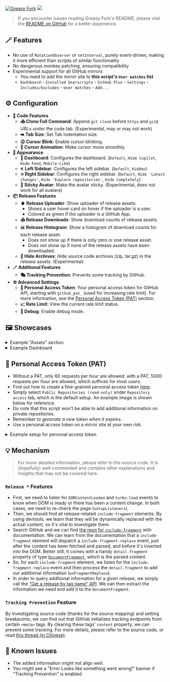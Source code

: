 [![Greasy Fork](https://img.shields.io/greasyfork/dt/510742)](https://greasyfork.org/scripts/510742) [![](https://img.shields.io/badge/Crazy%20Thur.-V%20me%2050-red?logo=kfc)](https://greasyfork.org/rails/active_storage/blobs/redirect/eyJfcmFpbHMiOnsibWVzc2FnZSI6IkJBaHBBaWZvIiwiZXhwIjpudWxsLCJwdXIiOiJibG9iX2lkIn19--10e04ed7ed56ae18d22cec6d675b34fd579cecab/wechat.jpeg?locale=zh-CN)

> If you encounter issues reading Greasy Fork's README, please visit the [README on GitHub](https://github.com/PRO-2684/gadgets/blob/main/github_plus/README.md) for a better experience.

## 🪄 Features

- No use of `MutationObserver` or `setInterval`, purely event-driven, making it more efficient than scripts of similar functionality
- No dangerous monkey patching, ensuring compatibility
- Experimental support for all GitHub mirrors
    - You need to add the mirror site to **this script's `User matches` list**
    - `Dashboard` - `Installed Userscripts` - `GitHub Plus` - `Settings` - `Includes/Excludes` - `User matches` - `Add...`

## ⚙️ Configuration

- **🔢 Code Features**
    - **📥 Clone Full Command**: Append `git clone` before `https` and `git@` URLs under the code tab. (Experimental, may or may not work)
    - **➡️ Tab Size**: Set Tab indentation size.
    - **😉 Cursor Blink**: Enable cursor blinking.
    - **🌊 Cursor Animation**: Make cursor move smoothly.
- **🎨 Appearance**
    - **📰 Dashboard**: Configures the dashboard. (`Default`, `Hide Copilot`, `Hide Feed`, `Mobile-Like`)
    - **↖️ Left Sidebar**: Configures the left sidebar. (`Default`, `Hidden`)
    - **↗️ Right Sidebar**: Configures the right sidebar. (`Default`, `Hide 'Latest changes'`, `Hide 'Explore repositories'`, `Hide Completely`)
    - **📌 Sticky Avatar**: Make the avatar sticky. (Experimental, does not work for all avatars)
- **📦 Release Features**
    - **⬆️ Release Uploader**: Show uploader of release assets.
        - Shows a user hover card on hover if the uploader is a user.
        - Colored as green if the uploader is a GitHub App.
    - **📥 Release Downloads**: Show download counts of release assets.
    - **📊 Release Histogram**: Show a histogram of download counts for each release asset.
        - Does not show up if there is only zero or one release asset.
        - Does not show up if none of the release assets have been downloaded.
    - **🫥 Hide Archives**: Hide source code archives (zip, tar.gz) in the release assets. (Experimental)
- **🪄 Additional Features**
    - **🎭 Tracking Prevention**: Prevents some tracking by GitHub.
- **⚙️ Advanced Settings**
    - **🔑 Personal Access Token**: Your personal access token for GitHub API, starting with `github_pat_` (used for increasing rate limit). For more information, see the [Personal Access Token (PAT)](#-personal-access-token-pat) section.
    - **📈 Rate Limit**: View the current rate limit status.
    - **🐞 Debug**: Enable debug mode.

## 🖼️ Showcases

<details><summary>
Example "Assets" section
</summary>

Following example release "Assets" section has `Release Downloads`, `Release Uploader` and `Release Histogram` enabled.

[microsoft/terminal@v1.22.2702.0](https://github.com/microsoft/terminal/releases/tag/v1.22.2702.0):

![microsoft/terminal@v1.22.2702.0](./images/assets-1.jpg)

[PRO-2684/GM_config@v1.2.1](https://github.com/PRO-2684/GM_config/releases/tag/v1.2.1):

![PRO-2684/GM_config@v1.2.1](./images/assets-2.jpg)

</details>

<details><summary>
Example Dashboard
</summary>

Example Dashboard, with `📰 Dashboard` set to `Mobile-Like`, `↖️ Left Sidebar` set to `Hidden` and `↗️ Right Sidebar` set to `Hide 'Latest changes'`.

![](./images/dashboard.jpg)

</details>

## 🔑 Personal Access Token (PAT)

- Without a PAT, only $60$ requests per hour are allowed; with a PAT, $5000$ requests per hour are allowed, which suffices for most users.
- Find out how to create a fine-grained personal access token [here](https://docs.github.com/en/authentication/keeping-your-account-and-data-secure/managing-your-personal-access-tokens#creating-a-fine-grained-personal-access-token).
- Simply select `Public Repositories (read-only)` under `Repository access` tab, which is the default setup. An example image is shown below for reference.
- Do note that this script won't be able to add additional information on private repositories.
- Remember to *generate a new token when it expires*.
- Use a personal access token on a mirror site at your own risk.

<details><summary>
Example setup for personal access token
</summary>

![](./images/token.jpeg)

</details>

## 💡 Mechanism

> For more detailed information, please refer to the source code. It is (hopefully) well-commented and contains other explanations and insights that may not be covered here.

### `Release *` Features

- First, we need to listen for `DOMContentLoaded` and `turbo:load` events to know when DOM is ready or there has been a content change. In both cases, we need to re-check the page (`setupListeners`).
- Then, we should find all release-related `include-fragment` elements. By using devtools, we learn that they will be dynamically replaced with the actual content, so it's vital to investigate them.
- Search GitHub and we can find [the repo for `include-fragment`](https://github.com/github/include-fragment-element/) with documentation. We can learn from the documentation that a `include-fragment` element will dispatch a `include-fragment-replace` event, just after the content has been fetched and parsed, and before it's inserted into the DOM. Better still, it comes with a handy `detail.fragment` property of type [`DocumentFragment`](https://developer.mozilla.org/en-US/docs/Web/API/DocumentFragment), which is the parsed content.
- So, for each `include-fragment` element, we listen for the `include-fragment-replace` event and then process the `detail.fragment` to add our additional information (`onFragmentReplace`).
- In order to query additional information for a given release, we simply call the ["Get a release by tag name" API](https://docs.github.com/en/rest/releases/releases?apiVersion=2022-11-28#get-a-release-by-tag-name). We can then extract the information we need and add it to the `DocumentFragment`.

### `Tracking Prevention` Feature

By investigating source code (thanks for the source mapping) and setting breakpoints, we can find out that GitHub initializes tracking endpoints from certain `<meta>` tags. By clearing these tags' `content` property, we can prevent some tracking. For more details, please refer to the source code, or read [this thread (in Chinese)](https://www.52pojie.cn/forum.php?mod=viewthread&tid=1969514).

## 🤔 Known Issues

- The added information might not align well.
- You might see a "Error Looks like something went wrong!" banner if "Tracking Prevention" is enabled.
